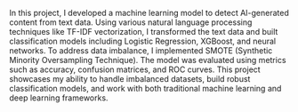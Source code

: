 In this project, I developed a machine learning model to detect AI-generated content from text data. Using various natural language processing techniques like TF-IDF vectorization, I transformed the text data and built classification models including Logistic Regression, XGBoost, and neural networks. To address data imbalance, I implemented SMOTE (Synthetic Minority Oversampling Technique). The model was evaluated using metrics such as accuracy, confusion matrices, and ROC curves. This project showcases my ability to handle imbalanced datasets, build robust classification models, and work with both traditional machine learning and deep learning frameworks.
